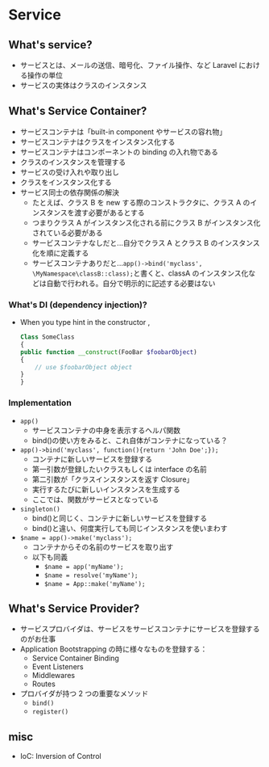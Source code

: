# Service

## What's service?

- サービスとは、メールの送信、暗号化、ファイル操作、など Laravel における操作の単位
- サービスの実体はクラスのインスタンス

## What's Service Container?

- サービスコンテナは「built-in component やサービスの容れ物」
- サービスコンテナはクラスをインスタンス化する
- サービスコンテナはコンポーネントの binding の入れ物である
- クラスのインスタンスを管理する
- サービスの受け入れや取り出し
- クラスをインスタンス化する
- サービス同士の依存関係の解決
  - たとえば、クラス B を new する際のコンストラクタに、クラス A のインスタンスを渡す必要があるとする
  - つまりクラス A がインスタンス化される前にクラス B がインスタンス化されている必要がある
  - サービスコンテナなしだと...自分でクラス A とクラス B のインスタンス化を順に定義する
  - サービスコンテナありだと...`app()->bind('myclass', \MyNamespace\classB::class);`と書くと、classA のインスタンス化などは自動で行われる。自分で明示的に記述する必要はない

### What's DI (dependency injection)?

- When you type hint in the constructor , 
  ```php
  Class SomeClass
  {
  public function __construct(FooBar $foobarObject)
  {
      // use $foobarObject object
  }
  }
  ```


### Implementation

- `app()`
  - サービスコンテナの中身を表示するヘルパ関数
  - bind()の使い方をみると、これ自体がコンテナになっている？
- `app()->bind('myclass', function(){return 'John Doe';});`
  - コンテナに新しいサービスを登録する
  - 第一引数が登録したいクラスもしくは interface の名前
  - 第二引数が「クラスインスタンスを返す Closure」
  - 実行するたびに新しいインスタンスを生成する
  - ここでは、関数がサービスとなっている
- `singleton()`
  - bind()と同じく、コンテナに新しいサービスを登録する
  - bind()と違い、何度実行しても同じインスタンスを使いまわす
- `$name = app()->make('myclass');`
  - コンテナからその名前のサービスを取り出す
  - 以下も同義
    - `$name = app('myName');`
    - `$name = resolve('myName');`
    - `$name = App::make('myName');`




## What's Service Provider?

- サービスプロバイダは、サービスをサービスコンテナにサービスを登録するのがお仕事
- Application Bootstrapping の時に様々なものを登録する：
  - Service Container Binding
  - Event Listeners
  - Middlewares
  - Routes
- プロバイダが持つ 2 つの重要なメソッド
  - `bind()`
  - `register()`


## misc

- IoC: Inversion of Control
